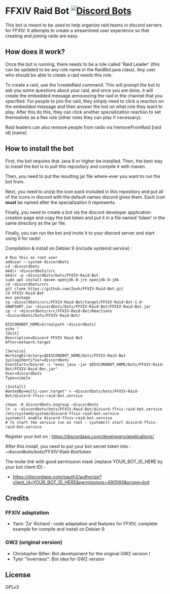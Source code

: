 # FFXIV Raid Bot [![Discord Bots](https://discordbots.org/api/widget/status/494597392897933381.png)](https://discordbots.org/bot/494597392897933381)
This bot is meant to be used to help organize raid teams in discord servers for FFXIV.
It attempts to create a streamlined user experience so that creating and joining raids are easy.

## How does it work?
Once the bot is running, there needs to be a role called 'Raid Leader' (this can be updated to be any role name in the RaidBot.java class).
Any user who should be able to create a raid needs this role.

To create a raid, use the !createRaid command. This will prompt the bot to ask you some questions about your raid, and once you are done, it will create the embedded message
announcing the raid in the channel that you specified.
For people to join the raid, they simply need to click a reaction on the embedded message and then answer the bot on what role they want to play.
After this do this, they can click another specialization reaction to set themselves as a flex role (other roles they can play if necessary).

Raid leaders can also remove people from raids via !removeFromRaid \[raid id\] \[name\]

## How to install the bot
First, the bot requires that Java 8 or higher be installed. Then, the best way to install the bot is to pull this repository
and compile it with maven.

Then, you need to put the resulting jar file where-ever you want to run the bot from.

Next, you need to unzip the icon pack included in this repository and put all of the icons in discord
with the default names discord gives them. Each icon **must** be named after the specialization it represents.

Finally, you need to create a bot via the discord developer application creation page and copy the bot token and put it in a file named 'token'
in the same directory as the jar file.

Finally, you can run the bot and invite it to your discord server and start using it for raids!

Compilation & install on Debian 9 (include systemd service) :
```
# Run this as root user
adduser --system discordbots
cd ~discordbots
mkdir ~discordbots/src
mkdir -p ~discordbots/bots/FFXIV-Raid-Bot
sudo apt install maven openjdk-8-jre openjdk-8-jdk
cd ~discordbots/src
git clone https://github.com/Zeuh/FFXIV-Raid-Bot.git
cd FFXIV-Raid-Bot
mvn package
cp ~discordbots/src/FFXIV-Raid-Bot/target/FFXIV-Raid-Bot-1.0-SNAPSHOT.jar ~discordbots/bots/FFXIV-Raid-Bot/FFXIV-Raid-Bot.jar
cp -r ~discordbots/src/FFXIV-Raid-Bot/Reactions ~discordbots/bots/FFXIV-Raid-Bot/

DISCORDBOT_HOME=$(realpath ~discordbots)
echo "
[Unit]
Description=Discord FFXIV Raid Bot
After=network.target

[Service]
WorkingDirectory=$DISCORDBOT_HOME/bots/FFXIV-Raid-Bot
SyslogIdentifier=discordbots
ExecStart=/bin/sh -c "exec java -jar $DISCORDBOT_HOME/bots/FFXIV-Raid-Bot/FFXIV-Raid-Bot.jar"
User=discordbots
Type=simple

[Install]
WantedBy=multi-user.target" > ~discordbots/bots/FFXIV-Raid-Bot/discord-ffxiv-raid-bot.service

chown -R discordbots.nogroup ~discordbots
ln -s ~discordbots/bots/FFXIV-Raid-Bot/discord-ffxiv-raid-bot.service /etc/systemd/system/discord-ffxiv-raid-bot.service
systemctl enable discord-ffxiv-raid-bot.service
# To start the service run as root : systemctl start discord-ffxiv-raid-bot.service
```
Register your bot on : https://discordapp.com/developers/applications/

After this install, you need to put your bot secret token into : ~discordbots/bots/FFXIV-Raid-Bot/token

The invite link with good permission mask (replace YOUR_BOT_ID_HERE by your bot client ID) :
- https://discordapp.com/oauth2/authorize?client_id=YOUR_BOT_ID_HERE&permissions=490560&scope=bot

## Credits

### FFXIV adaptation
- Yann 'Ze' Richard : code adaptation and features for FFXIV, complete example for compile and install on Debian 9.

### GW2 (original version)
- Christopher Bitler: Bot development for the original GW2 version !
- Tyler "Inverness": Bot idea for GW2 version

## License
GPLv3
